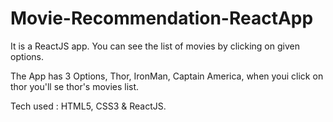 # Movie-Recommendation-ReactApp
It is a ReactJS app. You can see the list of movies by clicking on given options.

The App has 3 Options,  Thor, IronMan,  Captain America, when youi click on thor you'll se thor's movies list.

Tech used : HTML5, CSS3 & ReactJS.
